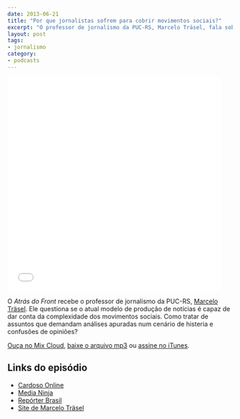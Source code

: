 ```yaml
---
date: 2013-06-21
title: "Por que jornalistas sofrem para cobrir movimentos sociais?"
excerpt: "O professor de jornalismo da PUC-RS, Marcelo Träsel, fala sobre o papel dos repórteres nos protestos que se espalham pelo Brasil"
layout: post
tags: 
- jornalismo
category:
- podcasts
---
```


<iframe width="480" height="480" src="//www.mixcloud.com/widget/iframe/?feed=http%3A%2F%2Fwww.mixcloud.com%2Feduf%2Fpor-que-jornalistas-sofrem-para-cobrir-movimentos-sociais%2F&embed_uuid=f8b109c5-fe19-4dbc-90ff-6bc448e0b229&stylecolor=&embed_type=widget_standard" frameborder="0"></iframe>

O *Atrás do Front* recebe o professor de jornalismo da PUC-RS, [Marcelo Träsel](https://twitter.com/trasel). Ele questiona se o atual modelo de produção de notícias é capaz de dar conta da complexidade dos movimentos sociais. Como tratar de assuntos que demandam análises apuradas num cenário de histeria e confusões de opiniões?

[Ouça no Mix Cloud](http://www.mixcloud.com/eduf/como-programadores-pegam-%C3%B4nibus/), [baixe o arquivo mp3](http://www.mediafire.com/?jjf303p4gljwnwp) ou [assine no iTunes](https://itunes.apple.com/br/podcast/atras-do-front/id655119629?l=en).
<!--more-->

## Links do episódio

* [Cardoso Online](http://www.qualquer.org/col/)
* [Media Ninja](https://twitter.com/search?q=%23midianinja&src=hash)
* [Repórter Brasil](http://reporterbrasil.org.br/)
* [Site de Marcelo Träsel](http://trasel.com.br/)